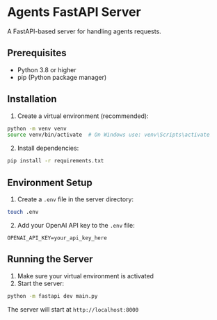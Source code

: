 # Agents FastAPI Server

A FastAPI-based server for handling agents requests.

## Prerequisites

- Python 3.8 or higher
- pip (Python package manager)

## Installation

1. Create a virtual environment (recommended):
```bash
python -m venv venv
source venv/bin/activate  # On Windows use: venv\Scripts\activate
```

2. Install dependencies:
```bash
pip install -r requirements.txt
```

## Environment Setup

1. Create a `.env` file in the server directory:
```bash
touch .env
```

2. Add your OpenAI API key to the `.env` file:
```
OPENAI_API_KEY=your_api_key_here
```

## Running the Server

1. Make sure your virtual environment is activated
2. Start the server:
```bash
python -m fastapi dev main.py
```

The server will start at `http://localhost:8000`
